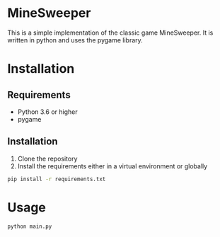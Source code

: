 # MineSweeper

This is a simple implementation of the classic game MineSweeper. It is written in python and uses the pygame library.

# Installation

## Requirements

- Python 3.6 or higher
- pygame

## Installation

1. Clone the repository
2. Install the requirements either in a virtual environment or globally

```bash
pip install -r requirements.txt
```

# Usage

```bash
python main.py
```